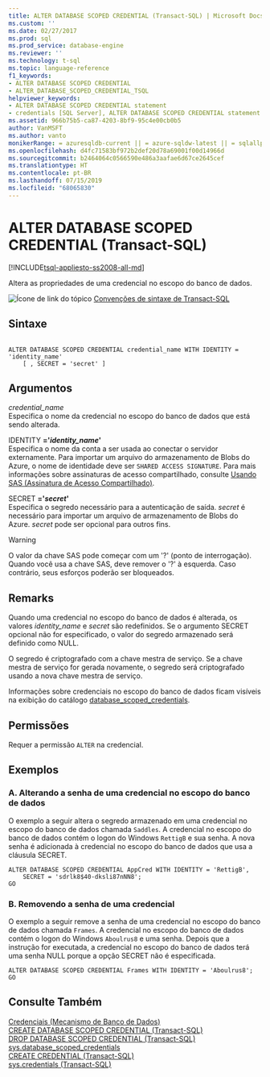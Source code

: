 ```yaml
---
title: ALTER DATABASE SCOPED CREDENTIAL (Transact-SQL) | Microsoft Docs
ms.custom: ''
ms.date: 02/27/2017
ms.prod: sql
ms.prod_service: database-engine
ms.reviewer: ''
ms.technology: t-sql
ms.topic: language-reference
f1_keywords:
- ALTER DATABASE SCOPED CREDENTIAL
- ALTER_DATABASE_SCOPED_CREDENTIAL_TSQL
helpviewer_keywords:
- ALTER DATABASE SCOPED CREDENTIAL statement
- credentials [SQL Server], ALTER DATABASE SCOPED CREDENTIAL statement
ms.assetid: 966b75b5-ca87-4203-8bf9-95c4e00cb0b5
author: VanMSFT
ms.author: vanto
monikerRange: = azuresqldb-current || = azure-sqldw-latest || = sqlallproducts-allversions
ms.openlocfilehash: d4fc71583bf972b2def20d78a69001f00d14966d
ms.sourcegitcommit: b2464064c0566590e486a3aafae6d67ce2645cef
ms.translationtype: HT
ms.contentlocale: pt-BR
ms.lasthandoff: 07/15/2019
ms.locfileid: "68065830"
---
```

# <a name="alter-database-scoped-credential-transact-sql"></a>ALTER DATABASE SCOPED CREDENTIAL (Transact-SQL)
[!INCLUDE[tsql-appliesto-ss2008-all-md](../../includes/tsql-appliesto-ss2008-all-md.md)]

  Altera as propriedades de uma credencial no escopo do banco de dados.  
  
 ![Ícone de link do tópico](../../database-engine/configure-windows/media/topic-link.gif "Ícone de link do tópico") [Convenções de sintaxe de Transact-SQL](../../t-sql/language-elements/transact-sql-syntax-conventions-transact-sql.md)  
  
## <a name="syntax"></a>Sintaxe  
  
```  
  
ALTER DATABASE SCOPED CREDENTIAL credential_name WITH IDENTITY = 'identity_name'  
    [ , SECRET = 'secret' ]  
```  
  
## <a name="arguments"></a>Argumentos  
 *credential_name*  
 Especifica o nome da credencial no escopo do banco de dados que está sendo alterada.  
  
 IDENTITY **='***identity_name***'**  
 Especifica o nome da conta a ser usada ao conectar o servidor externamente. Para importar um arquivo do armazenamento de Blobs do Azure, o nome de identidade deve ser `SHARED ACCESS SIGNATURE`.  Para mais informações sobre assinaturas de acesso compartilhado, consulte [Usando SAS (Assinatura de Acesso Compartilhado)](https://docs.microsoft.com/azure/storage/storage-dotnet-shared-access-signature-part-1).  
    
  
 SECRET **='***secret***'**  
 Especifica o segredo necessário para a autenticação de saída. *secret* é necessário para importar um arquivo de armazenamento de Blobs do Azure. *secret* pode ser opcional para outros fins.   
> [!WARNING]
>  O valor da chave SAS pode começar com um '?' (ponto de interrogação). Quando você usa a chave SAS, deve remover o '?' à esquerda. Caso contrário, seus esforços poderão ser bloqueados.    
  
## <a name="remarks"></a>Remarks  
 Quando uma credencial no escopo do banco de dados é alterada, os valores *identity_name* e *secret* são redefinidos. Se o argumento SECRET opcional não for especificado, o valor do segredo armazenado será definido como NULL.  
  
 O segredo é criptografado com a chave mestra de serviço. Se a chave mestra de serviço for gerada novamente, o segredo será criptografado usando a nova chave mestra de serviço.  
  
 Informações sobre credenciais no escopo do banco de dados ficam visíveis na exibição do catálogo [database_scoped_credentials](../../relational-databases/system-catalog-views/sys-database-scoped-credentials-transact-sql.md).  
  
## <a name="permissions"></a>Permissões  
 Requer a permissão `ALTER` na credencial.  
  
## <a name="examples"></a>Exemplos  
  
### <a name="a-changing-the-password-of-a-database-scoped-credential"></a>A. Alterando a senha de uma credencial no escopo do banco de dados  
 O exemplo a seguir altera o segredo armazenado em uma credencial no escopo do banco de dados chamada `Saddles`. A credencial no escopo do banco de dados contém o logon do Windows `RettigB` e sua senha. A nova senha é adicionada à credencial no escopo do banco de dados que usa a cláusula SECRET.  
  
```  
ALTER DATABASE SCOPED CREDENTIAL AppCred WITH IDENTITY = 'RettigB',   
    SECRET = 'sdrlk8$40-dksli87nNN8';  
GO  
```  
  
### <a name="b-removing-the-password-from-a-credential"></a>B. Removendo a senha de uma credencial  
 O exemplo a seguir remove a senha de uma credencial no escopo do banco de dados chamada `Frames`. A credencial no escopo do banco de dados contém o logon do Windows `Aboulrus8` e uma senha. Depois que a instrução for executada, a credencial no escopo do banco de dados terá uma senha NULL porque a opção SECRET não é especificada.  
  
```  
ALTER DATABASE SCOPED CREDENTIAL Frames WITH IDENTITY = 'Aboulrus8';  
GO  
```  
  
## <a name="see-also"></a>Consulte Também  
 [Credenciais &#40;Mecanismo de Banco de Dados&#41;](../../relational-databases/security/authentication-access/credentials-database-engine.md)   
 [CREATE DATABASE SCOPED CREDENTIAL &#40;Transact-SQL&#41;](../../t-sql/statements/create-database-scoped-credential-transact-sql.md)   
 [DROP DATABASE SCOPED CREDENTIAL &#40;Transact-SQL&#41;](../../t-sql/statements/drop-database-scoped-credential-transact-sql.md)   
 [sys.database_scoped_credentials](../../relational-databases/system-catalog-views/sys-database-scoped-credentials-transact-sql.md)   
 [CREATE CREDENTIAL &#40;Transact-SQL&#41;](../../t-sql/statements/create-credential-transact-sql.md)   
 [sys.credentials &#40;Transact-SQL&#41;](../../relational-databases/system-catalog-views/sys-credentials-transact-sql.md)  
  
  
